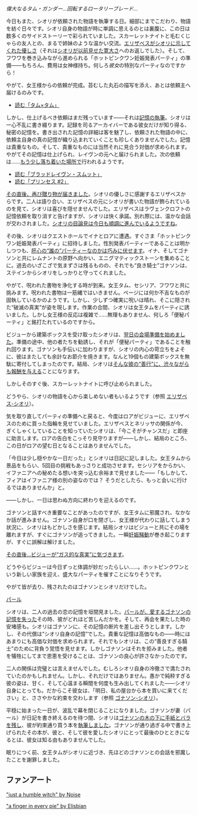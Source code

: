 <!-- title: シオリ・ニャヴェラ -->
<!-- status: 生存 -->

_偉大なるタム・ガンダー…回転するロータリーブレード…_

今日もまた、シオリが依頼された物語を執筆する日。細部にまでこだわり、物語を紡ぐ日々です。シオリ自身の物語が時に単調に思えるのとは裏腹に、この日は数多くのサイドストーリーで彩られていました。スカーレットナイトと毛むくじゃらの友人との、まるで姉妹のような温かい交流。[エリザベスがシオリに示してくれた優しさ](https://youtu.be/tJ_YXGE3o2w?t=1734)（それは[シオリが以前見せた寛大さ](https://youtu.be/tJ_YXGE3o2w?t=677)へのお返しでした）。そして、フワワを巻き込みながら進められる「ホットピンクワン妊娠発表パーティ」の準備――もちろん、費用は女神様持ち。何しろ*彼女*の特別なパーティなのですから！

やがて、女王様からの依頼が完成。苔むした丸石の描写を添え、あとは依頼主へ届けるのみです。

- [読む「タム×タム」](#text:tam-x-tam)

しかし、仕上げるべき依頼はまだ残っています――それは[記憶の執筆](https://youtu.be/tJ_YXGE3o2w?t=1098)。シオリは一心不乱に書き綴ります。記録を司るアーカイバーである彼女だけが知り得る、秘密の記憶を。書き出された記憶の詳細は客を魅了し、依頼された物語の中に、依頼主自身の真の記憶が織り込まれていくことも珍しくありませんでした。記憶は貴重なもの。そして、貴重なものには当然それに見合う対価が求められます。やがてその記憶は仕上げられ、レイヴンの元へと届けられました。次の依頼は……[もう少し落ち着いた場所で](https://youtu.be/tJ_YXGE3o2w?t=1667)行われるようです。

- [読む「ブラッドレイヴン・スムット」](#text:bloodraven-smut)
- [読む「プリンセス #2」](#text:the-princess-2)

[その直後、再び贈り物が届きました](https://youtu.be/tJ_YXGE3o2w?t=1734)。シオリの優しさに感謝するエリザベスからです。二人は語り合い、エリザベスの元にシオリが書いた物語が飾られているのを見て、シオリは喜びを隠せませんでした。エリザベスはラヴェンクロフトの記憶依頼を取り消すと告げますが、シオリは快く承諾。別れ際には、温かな会話が交わされました。[シオリの目論見は今日も順調に進んでいるようですね](https://youtu.be/tJ_YXGE3o2w?t=2541)。

その後、シオリはクエストホールでイナとロアに遭遇。すぐさま「ホットピンクワン妊娠発表パーティ」に招待しました。性別発表パーティーであることは明かしつつも、[肝心の“誰の”パーティーなのかは巧みに伏せます](https://youtu.be/tJ_YXGE3o2w?t=4265)。イナ、そしてゴナソンと共にレムナントの原野へ向かい、エニグマティックストーンを集めることに。過去のいざこざで気まずさは残るものの、それでも“良き騎士”ゴナソンは、ステインからシオリをしっかりと守ってくれました。

やがて、呪われた書物を浄化する時が到来。女王タム、セシリア、フワワと共に挑みます。呪われた書物は一筋縄ではいきません。ページには何か不吉なものが固執しているかのようです。しかし、少しずつ確実に呪いは晴れ、そこに隠された“破滅の真実”が姿を現します。作業の合間、シオリは女王タムをパーティに誘いました。しかし女王様の反応は複雑で……無理もありません、何しろ「便秘パーティ」と銘打たれているのですから。

ビジューから建築ボックスを受け取ったシオリは、[翌日の会場準備を始めました](https://youtu.be/tJ_YXGE3o2w?t=7878)。準備の途中、他の者たちを勧誘し、それが「便秘パーティ」であることを触れ回ります。ゴナソンも手伝いに加わりますが、シオリの内心の苛立ちをよそに、彼はまたしても余計なお節介を焼きます。なんと19個もの建築ボックスを無駄に寄付してしまったのです。結局、シオリは[そんな彼の“善行”に、渋々ながらも報酬を与える](https://youtu.be/tJ_YXGE3o2w?t=8274)ことになります。

しかしそのすぐ後、スカーレットナイトに呼び止められました。

どうやら、シオリの物語を心から楽しめない者もいるようです（参照 [エリザベス-シオリ](#edge:liz-shiori)）。

気を取り直してパーティの準備へと戻ると、今度はロアがビジューに、エリザベスのために買った指輪を見せていました。エリザベスとネリッサの関係が今、ぎくしゃくしていることを知っていたシオリは、「今こそがチャンスだ」と即座に助言します。ロアの告白をこっそり見守りますが――しかし、結局のところ、この日がロアの望む日となることはありませんでした。

「今日は少し穏やかな一日だった」とシオリは日記に記しました。女王タムから景品をもらい、5回目の挑戦もあっさりと成功させます。セシリアをからかい、イファニアへの秘めたる想いを突っ込む余裕まで見せました――「もしかして、フィアはイファニア様の別の姿なのでは？ そうだとしたら、もっと会いに行けるではありませんか」と。

――しかし、一日は思わぬ方向に終わりを迎えるのです。

ゴナソンと話すべき重要なことがあったのですが、女王タムに邪魔され、なかなか話が進みません。ゴナソン自身が口を閉ざし、女王様が代わりに話してしまう状況に、シオリはもどかしさを感じます。結局シオリはビジューと共にその場を離れますが、すぐにゴナソンが追ってきました。一瞬[妊娠騒動](https://youtu.be/tJ_YXGE3o2w?t=16782)が巻き起こりますが、すぐに誤解は解けました。

[その直後…ビジューが“ガス的な真実”に気づきます](#embed:https://youtu.be/tJ_YXGE3o2w?t=16811)。

どうやらビジューは今日ずっと体調が妙だったらしい……。ホットピンクワンという新しい家族を迎え、盛大なパーティを催すことになりそうです。

やがて皆が去り、残されたのはゴナソンとシオリだけでした。

[パール](#embed:https://youtu.be/tJ_YXGE3o2w?t=16935)

シオリは、二人の過去の恋の記憶を垣間見ました。[パールが、愛するゴナソンの記憶を失った](https://youtu.be/i7g-HJMqZ_E?t=6028)その時、彼がどれほど苦しんだかを。そして、再会を果たした時の安堵感も。シオリはゴナソンに、その記憶の断片を差し出そうとします。しかし、その代償は“シオリ自身の記憶”でした。貴重な記憶は高価なもの――時にはあまりにも高価な対価を求められます。それでもシオリは、この“善良すぎる騎士”のために背負う覚悟を見せます。しかしゴナソンはそれを拒みました。他者を犠牲にしてまで恩恵を受けることは、ゴナソンの良心が許さなかったのです。

二人の関係は完璧とは言えませんでした。むしろシオリ自身の冷徹さで満たされていたのかもしれません。しかし、それだけではありません。愚かで純粋すぎる彼の姿は、甘く、そして心温まる瞬間を何度も生み出してくれました――シオリ自身にとっても。だからこそ彼女は、「明日、私の屋台から本を買いに来てください」と、ささやかな約束を交わします（参照 [ゴナソン-シオリ](#edge:gigi-shiori)）。

平穏に始まった一日が、波乱で幕を閉じることになりました。ゴナソンが妻（パール）が日記を書き終えるのを待つ間、シオリは[ゴナソンの木の下に手紙とバラを残し](https://youtu.be/tJ_YXGE3o2w?t=17908)、彼が約束通り買う本を[執筆しました](https://youtu.be/tJ_YXGE3o2w?t=18081)。ゴナソンが通り過ぎる中で書き上げられたその本が、彼と、そして彼を愛したシオリにとって最後のひとときになるとは、彼女は知る由もありませんでした。

眠りにつく前、女王タムがシオリに近づき、先ほどのゴナソンとの会話を邪魔したことを謝罪しました。

## ファンアート

["just a humble witch" by Noise](https://x.com/lestkrr/status/1922074979434184946)

["a finger in every pie" by Elisbian](https://x.com/Elisbian_/status/1932104079939186910)
